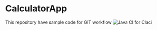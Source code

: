 # CalculatorApp
This repository have sample code for GIT workflow  ![Java CI for Claci](https://github.com/murthyr111/calci/workflows/Java%20CI%20for%20Claci/badge.svg?branch=master)
